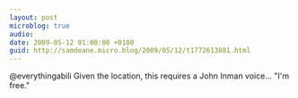 ```yaml
---
layout: post
microblog: true
audio: 
date: 2009-05-12 01:00:00 +0100
guid: http://samdeane.micro.blog/2009/05/12/t1772613881.html
---
```

@everythingabili Given the location, this requires a John Inman voice... "I'm free."
